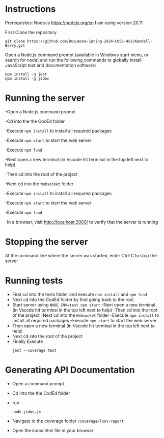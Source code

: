 # Instructions

Prerequisites:
NodeJs https://nodejs.org/en I am using version 20.11

First Clone the repository

```
git clone https://github.com/Duquesne-Spring-2024-COSC-481/Kendell-Barry.git
```


Open a Node.js command prompt (available in Windows start menu, or search for node) and run the following commands
to globally install JavaScript test and documentation software:

```
npm install -g jest
npm install -g jsdoc
```

# Running the server

-Open a Node.js command prompt

-Cd into the the CodEd folder

-Execute `npm install` to install all required packages

-Execute `npm start` to start the web server

-Execute `npm fund` 

-Next open a new terminal (in Vscode hit terminal in the top left next to help)

-Then cd into the root of the project

-Next cd into the `Websocket` folder

-Execute `npm install` to install all required packages

-Execute `npm start` to start the web server

-Execute `npm fund` 

-In a browser, visit [http://localhost:3000/](http://localhost:3000/) to verify that the server is running

# Stopping the server

At the command line where the server was started, enter Ctrl-C to stop the server

# Running tests
- First cd into the tests folder and execute `npm install` and `npm fund`
- Next cd into the CodEd folder by first going back to the root.
- Start server using `NODE_ENV=test npm start`
-Next open a new terminal (in Vscode hit terminal in the top left next to help)
-Then cd into the root of the project
-Next cd into the `Websocket` folder
-Execute `npm install` to install all required packages
-Execute `npm start` to start the web server
- Then open a new terminal (in Vscode hit terminal in the top left next to help)
- Next cd into the root of the project
- Finally Execute
  ```
  jest --coverage test
  ```

# Generating API Documentation 

- Open a command prompt

- Cd into the the CodEd folder

- run
  ```
  node jsdoc.js
  ```

- Navigate to the coverage folder `/coverage/lcov-report`
- Open the index.html file in your browser
